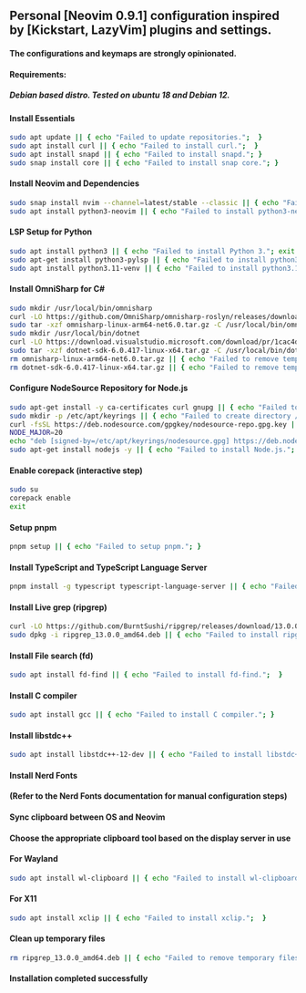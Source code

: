## Personal [Neovim 0.9.1] configuration inspired by [Kickstart, LazyVim] plugins and settings.
#### The configurations and keymaps are strongly opinionated.

#### Requirements:
##### Debian based distro. Tested on ubuntu 18 and Debian 12.

#### Install Essentials
```bash
sudo apt update || { echo "Failed to update repositories.";  }
sudo apt install curl || { echo "Failed to install curl.";  }
sudo apt install snapd || { echo "Failed to install snapd."; }
sudo snap install core || { echo "Failed to install snap core."; }
```

#### Install Neovim and Dependencies
```bash
sudo snap install nvim --channel=latest/stable --classic || { echo "Failed to install nvim via snap."; }
sudo apt install python3-neovim || { echo "Failed to install python3-neovim."; }
```

#### LSP Setup for Python
```bash
sudo apt install python3 || { echo "Failed to install Python 3."; exit 1; }
sudo apt-get install python3-pylsp || { echo "Failed to install python3-pylsp."; }
sudo apt install python3.11-venv || { echo "Failed to install python3.11-venv."; }
```

#### Install OmniSharp for C#
```bash
sudo mkdir /usr/local/bin/omnisharp
curl -LO https://github.com/OmniSharp/omnisharp-roslyn/releases/download/v1.39.10/omnisharp-linux-arm64-net6.0.tar.gz || { echo "Failed to download OmniSharp.";  }
sudo tar -xzf omnisharp-linux-arm64-net6.0.tar.gz -C /usr/local/bin/omnisharp || { echo "Failed to extract OmniSharp."; }
sudo mkdir /usr/local/bin/dotnet
curl -LO https://download.visualstudio.microsoft.com/download/pr/1cac4d08-3025-4c00-972d-5c7ea446d1d7/a83bc5cbedf8b90495802ccfedaeb2e6/dotnet-sdk-6.0.417-linux-x64.tar.gz || { echo "Failed to download dotnet sdk.";  }
sudo tar -xzf dotnet-sdk-6.0.417-linux-x64.tar.gz -C /usr/local/bin/dotnet || { echo "Failed to extract OmniSharp."; }
rm omnisharp-linux-arm64-net6.0.tar.gz || { echo "Failed to remove temporary files."; }
rm dotnet-sdk-6.0.417-linux-x64.tar.gz || { echo "Failed to remove temporary files."; }
```

#### Configure NodeSource Repository for Node.js
```bash
sudo apt-get install -y ca-certificates curl gnupg || { echo "Failed to install required packages."; }
sudo mkdir -p /etc/apt/keyrings || { echo "Failed to create directory /etc/apt/keyrings."; }
curl -fsSL https://deb.nodesource.com/gpgkey/nodesource-repo.gpg.key | sudo gpg --dearmor -o /etc/apt/keyrings/nodesource.gpg || { echo "Failed to download and setup NodeSource GPG key.";  }
NODE_MAJOR=20
echo "deb [signed-by=/etc/apt/keyrings/nodesource.gpg] https://deb.nodesource.com/node_$NODE_MAJOR.x nodistro main" | sudo tee /etc/apt/sources.list.d/nodesource.list || { echo "Failed to add NodeSource repository."; }
sudo apt-get install nodejs -y || { echo "Failed to install Node.js."; exit 1; }
```

#### Enable corepack (interactive step)
```bash
sudo su
corepack enable
exit
```

#### Setup pnpm
```bash
pnpm setup || { echo "Failed to setup pnpm."; }
```

#### Install TypeScript and TypeScript Language Server
```bash
pnpm install -g typescript typescript-language-server || { echo "Failed to install TypeScript and TypeScript Language Server.";  }
```

#### Install Live grep (ripgrep)
```bash
curl -LO https://github.com/BurntSushi/ripgrep/releases/download/13.0.0/ripgrep_13.0.0_amd64.deb || { echo "Failed to download ripgrep.";  }
sudo dpkg -i ripgrep_13.0.0_amd64.deb || { echo "Failed to install ripgrep."; }
```

#### Install File search (fd)
```bash
sudo apt install fd-find || { echo "Failed to install fd-find.";  }
```

#### Install C compiler
```bash
sudo apt install gcc || { echo "Failed to install C compiler."; }
```

#### Install libstdc++
```bash
sudo apt install libstdc++-12-dev || { echo "Failed to install libstdc++-12-dev.";  }
```

#### Install Nerd Fonts
#### (Refer to the Nerd Fonts documentation for manual configuration steps)

#### Sync clipboard between OS and Neovim
#### Choose the appropriate clipboard tool based on the display server in use

#### For Wayland
```bash
sudo apt install wl-clipboard || { echo "Failed to install wl-clipboard."; }
```

#### For X11
```bash
sudo apt install xclip || { echo "Failed to install xclip.";  }
```

#### Clean up temporary files
```bash
rm ripgrep_13.0.0_amd64.deb || { echo "Failed to remove temporary files."; }
```

#### Installation completed successfully
